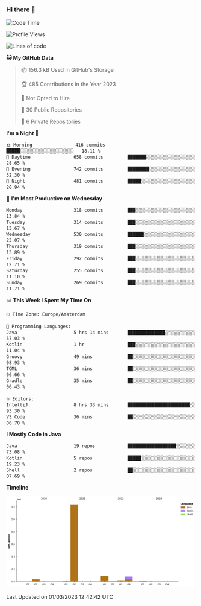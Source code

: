 ### Hi there 👋


<!--START_SECTION:waka-->
![Code Time](http://img.shields.io/badge/Code%20Time-3%2C039%20hrs%2044%20mins-blue)

![Profile Views](http://img.shields.io/badge/Profile%20Views-0-blue)

![Lines of code](https://img.shields.io/badge/From%20Hello%20World%20I%27ve%20Written-1.5%20million%20lines%20of%20code-blue)

**🐱 My GitHub Data** 

> 📦 156.3 kB Used in GitHub's Storage 
 > 
> 🏆 485 Contributions in the Year 2023
 > 
> 🚫 Not Opted to Hire
 > 
> 📜 30 Public Repositories 
 > 
> 🔑 6 Private Repositories 
 > 
**I'm a Night 🦉** 

```text
🌞 Morning                416 commits         █████░░░░░░░░░░░░░░░░░░░░   18.11 % 
🌆 Daytime                658 commits         ███████░░░░░░░░░░░░░░░░░░   28.65 % 
🌃 Evening                742 commits         ████████░░░░░░░░░░░░░░░░░   32.30 % 
🌙 Night                  481 commits         █████░░░░░░░░░░░░░░░░░░░░   20.94 % 
```
📅 **I'm Most Productive on Wednesday** 

```text
Monday                   318 commits         ███░░░░░░░░░░░░░░░░░░░░░░   13.84 % 
Tuesday                  314 commits         ███░░░░░░░░░░░░░░░░░░░░░░   13.67 % 
Wednesday                530 commits         ██████░░░░░░░░░░░░░░░░░░░   23.07 % 
Thursday                 319 commits         ███░░░░░░░░░░░░░░░░░░░░░░   13.89 % 
Friday                   292 commits         ███░░░░░░░░░░░░░░░░░░░░░░   12.71 % 
Saturday                 255 commits         ███░░░░░░░░░░░░░░░░░░░░░░   11.10 % 
Sunday                   269 commits         ███░░░░░░░░░░░░░░░░░░░░░░   11.71 % 
```


📊 **This Week I Spent My Time On** 

```text
🕑︎ Time Zone: Europe/Amsterdam

💬 Programming Languages: 
Java                     5 hrs 14 mins       ██████████████░░░░░░░░░░░   57.03 % 
Kotlin                   1 hr                ███░░░░░░░░░░░░░░░░░░░░░░   11.04 % 
Groovy                   49 mins             ██░░░░░░░░░░░░░░░░░░░░░░░   08.93 % 
TOML                     36 mins             ██░░░░░░░░░░░░░░░░░░░░░░░   06.66 % 
Gradle                   35 mins             ██░░░░░░░░░░░░░░░░░░░░░░░   06.43 % 

🔥 Editors: 
IntelliJ                 8 hrs 33 mins       ███████████████████████░░   93.30 % 
VS Code                  36 mins             ██░░░░░░░░░░░░░░░░░░░░░░░   06.70 % 
```

**I Mostly Code in Java** 

```text
Java                     19 repos            ██████████████████░░░░░░░   73.08 % 
Kotlin                   5 repos             █████░░░░░░░░░░░░░░░░░░░░   19.23 % 
Shell                    2 repos             ██░░░░░░░░░░░░░░░░░░░░░░░   07.69 % 
```



**Timeline**

![Lines of Code chart](https://raw.githubusercontent.com/powercasgamer/powercasgamer/master/assets/bar_graph.png)


 Last Updated on 01/03/2023 12:42:42 UTC
<!--END_SECTION:waka-->
